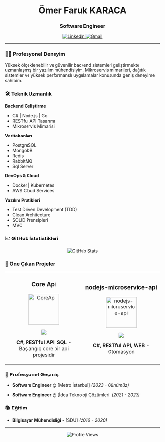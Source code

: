 <div align="center">
  <h1>Ömer Faruk KARACA</h1>
  <h3>Software Engineer</h3>
</div>

<div align="center">
  <a href="https://www.linkedin.com/in/ofkrc" target="_blank">
    <img src="https://img.shields.io/badge/LinkedIn-0077B5?style=for-the-badge&logo=linkedin&logoColor=white" alt="LinkedIn" />
  </a>
  <a href="mailto:ofkrc@outlook.com">
    <img src="https://img.shields.io/badge/Gmail-D14836?style=for-the-badge&logo=gmail&logoColor=white" alt="Gmail" />
  </a>
</div>

---

### 👨‍💻 Profesyonel Deneyim

Yüksek ölçeklenebilir ve güvenilir backend sistemleri geliştirmekte uzmanlaşmış bir yazılım mühendisiyim. Mikroservis mimarileri, dağıtık sistemler ve yüksek performanslı uygulamalar konusunda geniş deneyime sahibim.

### 🛠️ Teknik Uzmanlık

**Backend Geliştirme**
- C# | Node.js | Go
- RESTful API Tasarımı
- Mikroservis Mimarisi

**Veritabanları**
- PostgreSQL
- MongoDB
- Redis
- RabbitMQ
- Sql Server

**DevOps & Cloud**
- Docker | Kubernetes
- AWS Cloud Services

**Yazılım Pratikleri**
- Test Driven Development (TDD)
- Clean Architecture
- SOLID Prensipleri
- MVC

### 📈 GitHub İstatistikleri

<div align="center">
  <img src="https://github-readme-stats.vercel.app/api?username=ofkrc&show_icons=true&theme=github_dark&hide_border=true&count_private=true" alt="GitHub Stats" />
</div>

### 🎯 Öne Çıkan Projeler

<div align="center">
  <table>
    <tr>
      <td width="50%">
        <h3 align="center">Core Api</h3>
        <div align="center">  
          <a href="https://github.com/ofkrc/CoreApi" target="_blank">
            <img src="https://raw.githubusercontent.com/rahuldkjain/github-profile-readme-generator/master/src/images/icons/Social/github.svg" alt="CoreApi" width="100" />
          </a>
          <p>
            <a href="https://github.com/ofkrc/CoreApi" target="_blank">
              <img src="https://img.shields.io/badge/Kod-%23000000.svg?style=for-the-badge&logo=github&logoColor=white"/>
            </a>
          </p>
          <p><strong>C#, RESTful API, SQL</strong> - Başlangıç core bir api projesidir</p>
        </div>
      </td>
      <td width="50%">
        <h3 align="center">nodejs-microservice-api</h3>
        <div align="center">
          <a href="https://github.com/ofkrc/nodejs-microservice-api" target="_blank">
            <img src="https://raw.githubusercontent.com/rahuldkjain/github-profile-readme-generator/master/src/images/icons/Social/github.svg" alt="nodejs-microservice-api" width="100" />
          </a>
          <p>
            <a href="https://github.com/ofkrc/proje-adi-2" target="_blank">
              <img src="https://img.shields.io/badge/Kod-%23000000.svg?style=for-the-badge&logo=github&logoColor=white"/>
            </a>
          </p>
          <p><strong>C#, RESTful API, WEB</strong> - Otomasyon</p>
        </div>
      </td>
    </tr>
  </table>
</div> 

### 💼 Profesyonel Geçmiş

- **Software Engineer** @ [Metro İstanbul] _(2023 - Günümüz)_
  
- **Software Engineer** @ [İdea Teknoloji Çözümleri] _(2021 - 2023)_

### 📚 Eğitim

- **Bilgisayar Mühendisliği** - [SDU] _(2016 - 2020)_

---

<div align="center">
  <img src="https://komarev.com/ghpvc/?username=ofkrc&color=blue&style=flat-square&label=Profile+Views" alt="Profile Views" />
</div>

